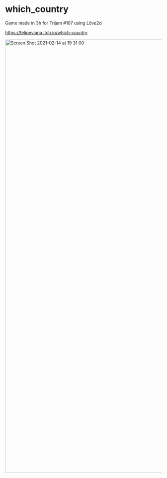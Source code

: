 # which_country
Game made in 3h for Trijam #107 using Lôve2d

https://felipeviana.itch.io/which-country

<img width="1392" alt="Screen Shot 2021-02-14 at 19 31 00" src="https://user-images.githubusercontent.com/1911989/107893562-b7446100-6f0a-11eb-8108-cfe330579ece.png">
